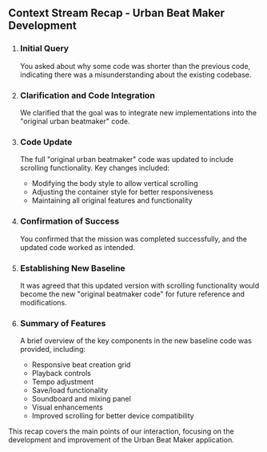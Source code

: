 <div class="context-stream-recap">
    <h2>Context Stream Recap - Urban Beat Maker Development</h2>
    <ol>
        <li>
            <h3>Initial Query</h3>
            <p>You asked about why some code was shorter than the previous code, indicating there was a misunderstanding about the existing codebase.</p>
        </li>
        <li>
            <h3>Clarification and Code Integration</h3>
            <p>We clarified that the goal was to integrate new implementations into the "original urban beatmaker" code.</p>
        </li>
        <li>
            <h3>Code Update</h3>
            <p>The full "original urban beatmaker" code was updated to include scrolling functionality. Key changes included:</p>
            <ul>
                <li>Modifying the body style to allow vertical scrolling</li>
                <li>Adjusting the container style for better responsiveness</li>
                <li>Maintaining all original features and functionality</li>
            </ul>
        </li>
        <li>
            <h3>Confirmation of Success</h3>
            <p>You confirmed that the mission was completed successfully, and the updated code worked as intended.</p>
        </li>
        <li>
            <h3>Establishing New Baseline</h3>
            <p>It was agreed that this updated version with scrolling functionality would become the new "original beatmaker code" for future reference and modifications.</p>
        </li>
        <li>
            <h3>Summary of Features</h3>
            <p>A brief overview of the key components in the new baseline code was provided, including:</p>
            <ul>
                <li>Responsive beat creation grid</li>
                <li>Playback controls</li>
                <li>Tempo adjustment</li>
                <li>Save/load functionality</li>
                <li>Soundboard and mixing panel</li>
                <li>Visual enhancements</li>
                <li>Improved scrolling for better device compatibility</li>
            </ul>
        </li>
    </ol>
    <p>This recap covers the main points of our interaction, focusing on the development and improvement of the Urban Beat Maker application.</p>
</div>
